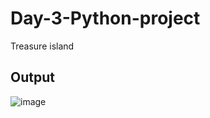 # Day-3-Python-project
Treasure island
## Output
![image](https://github.com/Banuvathyrr/Day-3-Python-project/assets/145739539/70b1aa06-a1c9-4e22-bb6f-1783fe4ed3e7)


